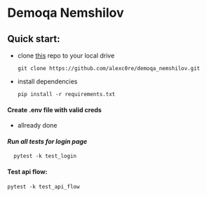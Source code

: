 # Demoqa Nemshilov

## Quick start:

* clone [this](https://github.com/alexc0re/demoqa_nemshilov.git) repo to your local drive

  ```
  git clone https://github.com/alexc0re/demoqa_nemshilov.git
  ```
* install dependencies

  ```
  pip install -r requirements.txt
  ```
#### Create .env file with valid creds
- allready done 


#### *Run all tests for login page*

  ```
    pytest -k test_login
  ```
#### Test api flow:

  ```
  pytest -k test_api_flow
  ```